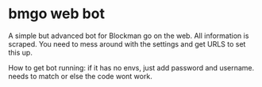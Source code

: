 # bmgo web bot
A simple but advanced bot for Blockman go on the web.
All information is scraped. You need to mess around with the settings and get URLS to set this up.

How to get bot running:
if it has no envs, just add password and username.
needs to match or else the code wont work.
